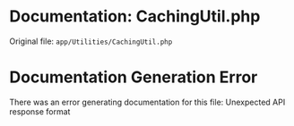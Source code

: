 # Documentation: CachingUtil.php

Original file: `app/Utilities/CachingUtil.php`

# Documentation Generation Error

There was an error generating documentation for this file: Unexpected API response format